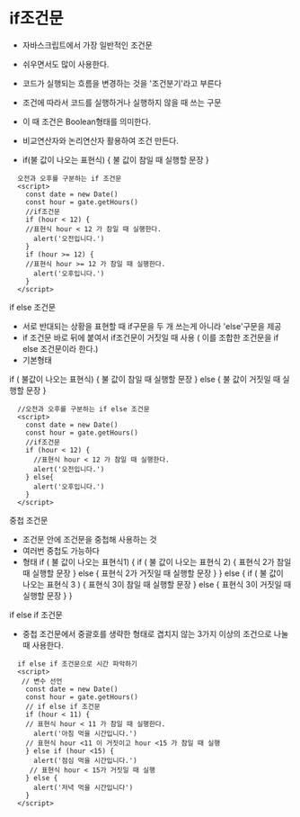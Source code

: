 # if조건문

- 자바스크립트에서 가장 일반적인 조건문
- 쉬우면서도 많이 사용한다.
- 코드가 실행되는 흐름을 변경하는 것을 '조건분기'라고 부른다
- 조건에 따라서 코드를 실행하거나 실행하지 않을 때 쓰는 구문
- 이 때 조건은 Boolean형태를 의미한다.
- 비교연산자와 논리연산자 활용하여 조건 만든다.

- if(불 값이 나오는 표현식) {
    불 값이 참일 때 실행할 문장
  }

```
  오전과 오후를 구분하는 if 조건문
  <script>
    const date = new Date()
    const hour = gate.getHours()
    //if조건문
    if (hour < 12) {
    //표현식 hour < 12 가 참일 때 실행한다.
      alert('오전입니다.')
    }
    if (hour >= 12) {
    //표현식 hour >= 12 가 참일 때 실행한다.
      alert('오후입니다.')
    }
  </script>
 ```

 
if else 조건문
- 서로 반대되는 상황을 표현할 때 if구문을 두 개 쓰는게 아니라 'else'구문을 제공
- if 조건문 바로 뒤에 붙여서 if조건문이 거짓일 때 사용 ( 이를 조합한 조건문을 if else 조건문이라 한다.)
- 기본형태 

if ( 불값이 나오는 표현식) {
  불 값이 참일 때 실행할 문장
} else {
  불 값이 거짓일 때 실행할 문장
}

```
  //오전과 오후를 구분하는 if else 조건문
  <script>
    const date = new Date()
    const hour = gate.getHours()
    //if조건문
    if (hour < 12) {
      //표현식 hour < 12 가 참일 때 실행한다.
      alert('오전입니다.')
    } else{
      alert('오후입니다.')
    }
  </script>
```

중첩 조건문
- 조건문 안에 조건문을 중첩해 사용하는 것
- 여러번 중첩도 가능하다
- 형태
if ( 불 값이 나오는 표현식1) {
  if ( 불 값이 나오는 표현식 2) {
    표현식 2가 참일 때 실행할 문장
  } else {
    표현식 2가 거짓일 때 실행할 문장
  }
} else {
  if ( 불 값이 나오는 표현식 3 ) {
    표현식 3이 참일 때 실행할 문장 
  } else {
    표현식 3이 거짓일 때 실행할 문장
  }
}

if else if 조건문
- 중첩 조건문에서 중괄호를 생략한 형태로 겹치지 않는 3가지 이상의 조건으로 나눌 때 사용한다.

```
  if else if 조건문으로 시간 파악하기
  <script>
   // 변수 선언
    const date = new Date()
    const hour = gate.getHours()
    // if else if 조건문
    if (hour < 11) {
    // 표현식 hour < 11 가 참일 때 실행한다.
      alert('아침 먹을 시간입니다.')
    // 표현식 hour <11 이 거짓이고 hour <15 가 참일 때 실행
    } else if (hour <15) {
      alert('점심 먹을 시간입니다.')
     // 표현식 hour < 15가 거짓일 때 실행
    } else {
      alert('저녁 먹을 시간입니다')
    }
  </script>
```
 
